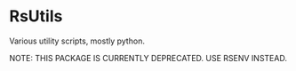 # RsUtils
Various utility scripts, mostly python.


NOTE: THIS PACKAGE IS CURRENTLY DEPRECATED. USE RSENV INSTEAD. 
